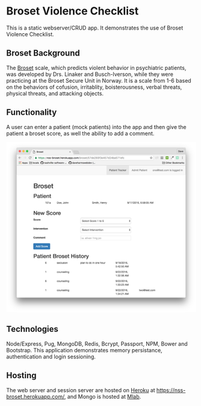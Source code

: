 # Broset Violence Checklist
This is a static webserver/CRUD app. It demonstrates the use of Broset Violence Checklist.

## Broset Background
The [Broset](http://www.health.state.mn.us/patientsafety/preventionofviolence/brosettoolutilizationarticle.pdf) scale, which predicts violent behavior in psychiatric patients, was developed by Drs. Linaker and Busch-Iverson, while they were practicing at the Broset Secure Unit in Norway. It is a scale from 1-6 based on the behaviors of cofusion, irritablity, boisterousness, verbal threats, physical threats, and attacking objects.

## Functionality
A user can enter a patient (mock patients) into the app and then give the patient a broset score, as well the ability to add a comment.

![Broset App Screen Shot](./readmeImages/brosetScreenShot.png)

## Technologies
Node/Express, Pug, MongoDB, Redis, Bcrypt, Passport, NPM, Bower and Bootstrap. This application demonstrates memory persistance, authentication and login sessioning.

## Hosting
The web server and session server are hosted on [Heroku](https://www.heroku.com/) at https://nss-broset.herokuapp.com/, and Mongo is hosted at [Mlab](https://mlab.com/).
